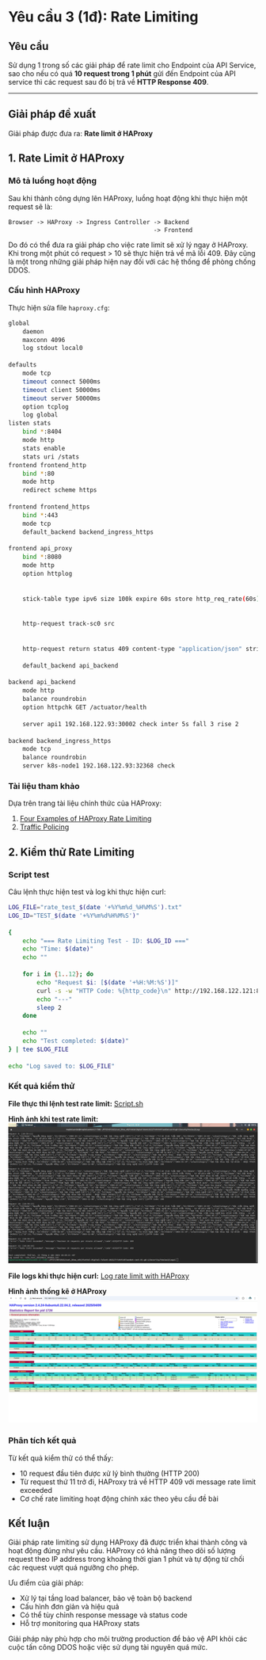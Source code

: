 # Yêu cầu 3 (1đ): Rate Limiting

## Yêu cầu
Sử dụng 1 trong số các giải pháp để rate limit cho Endpoint của API Service, sao cho nếu có quá **10 request trong 1 phút** gửi đến Endpoint của API service thì các request sau đó bị trả về **HTTP Response 409**.

---

## Giải pháp đề xuất

Giải pháp được đưa ra: **Rate limit ở HAProxy**


## 1. Rate Limit ở HAProxy

### Mô tả luồng hoạt động
Sau khi thành công dựng lên HAProxy, luồng hoạt động khi thực hiện một request sẽ là:

```
Browser -> HAProxy -> Ingress Controller -> Backend
                                         -> Frontend
```

Do đó có thể đưa ra giải pháp cho việc rate limit sẽ xử lý ngay ở HAProxy. Khi trong một phút có request > 10 sẽ thực hiện trả về mã lỗi 409. Đây cũng là một trong những giải pháp hiện nay đối với các hệ thống để phòng chống DDOS.

### Cấu hình HAProxy

Thực hiện sửa file `haproxy.cfg`:

```bash
global
    daemon
    maxconn 4096
    log stdout local0

defaults
    mode tcp
    timeout connect 5000ms
    timeout client 50000ms
    timeout server 50000ms
    option tcplog
    log global
listen stats
    bind *:8404
    mode http
    stats enable
    stats uri /stats
frontend frontend_http
    bind *:80
    mode http
    redirect scheme https

frontend frontend_https
    bind *:443
    mode tcp
    default_backend backend_ingress_https

frontend api_proxy
    bind *:8080
    mode http
    option httplog
    
    
    stick-table type ipv6 size 100k expire 60s store http_req_rate(60s)
    
    
    http-request track-sc0 src
    
    
    http-request return status 409 content-type "application/json" string '{"error":"Rate limit exceeded","message":"Maximum 10 requests per minute allowed","code":429}' if { sc_http_req_rate(0) gt 10 }
    
    default_backend api_backend

backend api_backend
    mode http
    balance roundrobin
    option httpchk GET /actuator/health
    
    server api1 192.168.122.93:30002 check inter 5s fall 3 rise 2

backend backend_ingress_https
    mode tcp
    balance roundrobin
    server k8s-node1 192.168.122.93:32368 check
```

### Tài liệu tham khảo
Dựa trên trang tài liệu chính thức của HAProxy:
1. [Four Examples of HAProxy Rate Limiting](https://www.haproxy.com/blog/four-examples-of-haproxy-rate-limiting)
2. [Traffic Policing](https://www.haproxy.com/documentation/haproxy-configuration-tutorials/security/traffic-policing/)

## 2. Kiểm thử Rate Limiting

### Script test
Câu lệnh thực hiện test và log khi thực hiện curl:

```bash
LOG_FILE="rate_test_$(date '+%Y%m%d_%H%M%S').txt"
LOG_ID="TEST_$(date '+%Y%m%d%H%M%S')"

{
    echo "=== Rate Limiting Test - ID: $LOG_ID ==="
    echo "Time: $(date)"
    echo ""
    
    for i in {1..12}; do
        echo "Request $i: [$(date '+%H:%M:%S')]"
        curl -s -w "HTTP Code: %{http_code}\n" http://192.168.122.121:8080/api/students
        echo "---"
        sleep 2
    done
    
    echo ""
    echo "Test completed: $(date)"
} | tee $LOG_FILE

echo "Log saved to: $LOG_FILE"
```

### Kết quả kiểm thử

**File thực thi lệnh test rate limit:** [Script.sh](Logs/ratelimitwithHAProxy.sh)

**Hình ảnh khi test rate limit:**
![Rate limit test result](image.png)

**File logs khi thực hiện curl:** [Log rate limit with HAProxy](Logs/rate_test_20250623_103856.txt)

**Hình ảnh thống kê ở HAProxy**
![alt text](image-1.png)
### Phân tích kết quả

Từ kết quả kiểm thử có thể thấy:
- 10 request đầu tiên được xử lý bình thường (HTTP 200)
- Từ request thứ 11 trở đi, HAProxy trả về HTTP 409 với message rate limit exceeded
- Cơ chế rate limiting hoạt động chính xác theo yêu cầu đề bài





## Kết luận

Giải pháp rate limiting sử dụng HAProxy đã được triển khai thành công và hoạt động đúng như yêu cầu. HAProxy có khả năng theo dõi số lượng request theo IP address trong khoảng thời gian 1 phút và tự động từ chối các request vượt quá ngưỡng cho phép.

Ưu điểm của giải pháp:
- Xử lý tại tầng load balancer, bảo vệ toàn bộ backend
- Cấu hình đơn giản và hiệu quả
- Có thể tùy chỉnh response message và status code
- Hỗ trợ monitoring qua HAProxy stats

Giải pháp này phù hợp cho môi trường production để bảo vệ API khỏi các cuộc tấn công DDOS hoặc việc sử dụng tài nguyên quá mức.

